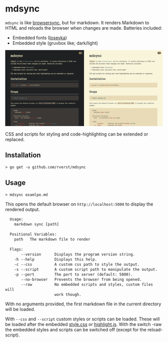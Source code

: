 # mdsync

`mdsync` is like [browsersync](https://github.com/schollz/browsersync), but for markdown.
It renders Markdown to HTML and reloads the browser when changes are made.
Batteries included:
  - Embedded fonts ([Iosevka](https://github.com/be5invis/Iosevka))
  - Embedded style (gruvbox like; dark/light)

![image alt <](./docs/dark_light.png)

CSS and scripts for styling and code-highlighting can be extended or replaced. 

## Installation

```shell
> go get -u github.com/rverst/mdsync
```

## Usage

```shell
> mdsync examlpe.md
```
This opens the default browser on `http://localhost:5000` to display the rendered output.

```shell
  Usage:
    markdown sync [path]

  Positional Variables:
    path   The markdown file to render

  Flags:
       --version      Displays the program version string.
    -h --help         Displays this help.
    -c --css          A custom css path to style the output.
    -s --script       A custom script path to manipulate the output.
    -p --port         The port to server (default: 5000).
       --no-browser   Prevents the browser from being opened.
       --raw          No embedded scripts and styles, custom files will
                      work though.
```

With no arguments provided, the first markdown file in the current directory will be loaded.

With `--css` and `--script` custom styles or scripts can be loaded. These will be loaded
after the embedded [style.css](embedded/www/css/style.css) or [highlight.js](embedded/www/script/highlight.js).
With the switch -raw the embedded styles and scripts can be switched off (except for the reload-script).
